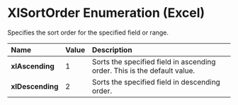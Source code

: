 
# XlSortOrder Enumeration (Excel)

Specifies the sort order for the specified field or range.



|**Name**|**Value**|**Description**|
|:-----|:-----|:-----|
| **xlAscending**|1|Sorts the specified field in ascending order. This is the default value.|
| **xlDescending**|2|Sorts the specified field in descending order.|
